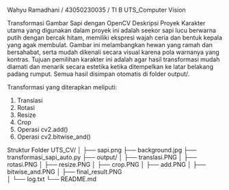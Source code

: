 Wahyu Ramadhani / 43050230035 / TI B
UTS_Computer Vision

Transformasi Gambar Sapi dengan OpenCV
Deskripsi Proyek
Karakter utama yang digunakan dalam proyek ini adalah seekor sapi lucu berwarna putih dengan
bercak hitam, memiliki ekspresi wajah ceria dan bentuk kepala yang agak membulat. Gambar 
ini melambangkan hewan yang ramah dan bersahabat, serta mudah dikenali secara visual karena 
pola warnanya yang kontras. Tujuan pemilihan karakter ini adalah agar hasil transformasi mudah
diamati dan menarik secara estetika ketika ditempelkan ke latar belakang padang rumput. Semua 
hasil disimpan otomatis di folder output/.

Transformasi yang diterapkan meliputi:
1. Translasi
2. Rotasi
3. Resize
4. Crop
5. Operasi cv2.add()
6. Operasi cv2.bitwise_and()

Struktur Folder
UTS_CV/
│
├── sapi.png
├── background.jpg
├── transformasi_sapi_auto.py
├── output/
│   ├── translasi.PNG
│   ├── rotasi.PNG
│   ├── resize.PNG
│   ├── crop.PNG
│   ├── add.PNG
│   ├── bitwise_and.PNG
│   ├── final_result.PNG    
│   └── log.txt
└── README.md

